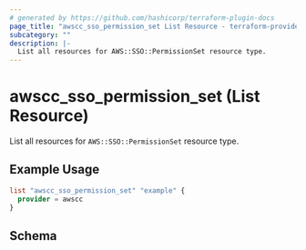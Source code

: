 ```yaml
---
# generated by https://github.com/hashicorp/terraform-plugin-docs
page_title: "awscc_sso_permission_set List Resource - terraform-provider-awscc"
subcategory: ""
description: |-
  List all resources for AWS::SSO::PermissionSet resource type.
---
```


# awscc_sso_permission_set (List Resource)

List all resources for `AWS::SSO::PermissionSet` resource type.

## Example Usage

```terraform
list "awscc_sso_permission_set" "example" {
  provider = awscc
}
```

<!-- schema generated by tfplugindocs -->
## Schema
